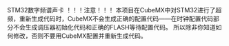 STM32数字频谱声卡
！！！注意！！！
本项目在CubeMX中对STM32进行了超频，重新生成代码时，CubeMX不会生成正确的配置代码——在时钟配置代码部分不会生成调压器初始化代码和正确的FLASH等待配置代码。
所以除非你知道如何修改，否则不要用CubeMX配置并重新生成代码。
